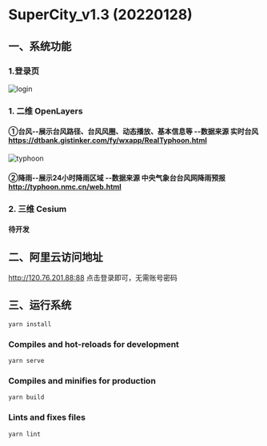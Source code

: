 # SuperCity_v1.3 (20220128)


## 一、系统功能

### 1.登录页 

![login](http://120.76.201.88:88/DataDir/images/image-20220126175640501.png)

### 1. 二维 OpenLayers

#### ①台风--展示台风路径、台风风圈、动态播放、基本信息等 --数据来源 实时台风 https://dtbank.gistinker.com/fy/wxapp/RealTyphoon.html

![typhoon](http://120.76.201.88:88/DataDir/images/image-20220126175724926.png)

#### ②降雨--展示24小时降雨区域 --数据来源 中央气象台台风网降雨预报 http://typhoon.nmc.cn/web.html

### 2. 三维 Cesium
#### 待开发


## 二、阿里云访问地址
http://120.76.201.88:88
点击登录即可，无需账号密码


## 三、运行系统

```
yarn install
```

### Compiles and hot-reloads for development
```
yarn serve
```

### Compiles and minifies for production
```
yarn build
```

### Lints and fixes files
```
yarn lint
```

